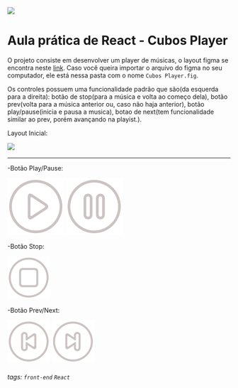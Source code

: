 ![](https://i.imgur.com/xG74tOh.png)

# Aula prática de React - Cubos Player

O projeto consiste em desenvolver um player de músicas, o layout figma se encontra neste [link](https://www.figma.com/file/2RRh9uG0Mjj6p4p6ekVnNp/Cubos-Player?node-id=0%3A1).
Caso você queira importar o arquivo do figma no seu computador, ele está nessa pasta com o nome `Cubos Player.fig`.

Os controles possuem uma funcionalidade padrão que são(da esquerda para a direita): botão de stop(para a música e volta ao começo dela), botão prev(volta para a música anterior ou, caso não haja anterior), botão play/pause(inicia e pausa a musica), botao de next(tem funcionalidade similar ao prev, porém avançando na playist.).


Layout Inicial:

![](https://i.imgur.com/kU1nrcS.png)

---
 -Botão Play/Pause: 

<img src='./src/assets/play.svg'>  <img src='./src/assets/pause.svg'>

-Botão Stop:

<img src='./src/assets/stop.svg' />

-Botão Prev/Next:

<img src='./src/assets/previous.svg'/>
<img src='./src/assets/next.svg'>

###### tags: `front-end` `React`

